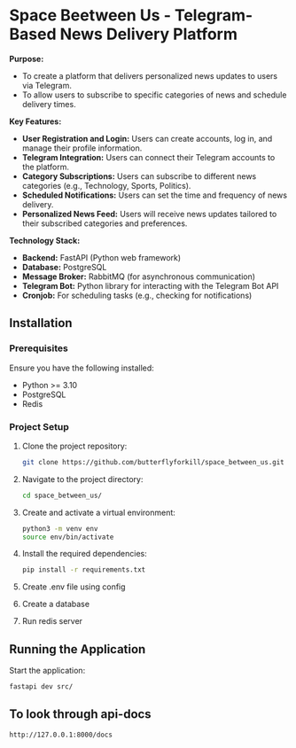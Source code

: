 # Space Beetween Us - Telegram-Based News Delivery Platform

**Purpose:**

- To create a platform that delivers personalized news updates to users via Telegram.
- To allow users to subscribe to specific categories of news and schedule delivery times.

**Key Features:**

- **User Registration and Login:** Users can create accounts, log in, and manage their profile information.
- **Telegram Integration:** Users can connect their Telegram accounts to the platform.
- **Category Subscriptions:** Users can subscribe to different news categories (e.g., Technology, Sports, Politics).
- **Scheduled Notifications:** Users can set the time and frequency of news delivery.
- **Personalized News Feed:** Users will receive news updates tailored to their subscribed categories and preferences.

**Technology Stack:**

- **Backend:** FastAPI (Python web framework)
- **Database:** PostgreSQL
- **Message Broker:** RabbitMQ (for asynchronous communication)
- **Telegram Bot:** Python library for interacting with the Telegram Bot API
- **Cronjob:** For scheduling tasks (e.g., checking for notifications)

## Installation

### Prerequisites
Ensure you have the following installed:

- Python >= 3.10
- PostgreSQL
- Redis


### Project Setup
1. Clone the project repository:
    ```bash
    git clone https://github.com/butterflyforkill/space_between_us.git
    ```
   
2. Navigate to the project directory:
    ```bash
    cd space_between_us/
    ```

3. Create and activate a virtual environment:
    ```bash
    python3 -m venv env
    source env/bin/activate
    ```

4. Install the required dependencies:
    ```bash
    pip install -r requirements.txt
    ```

5. Create .env file using config

6. Create a database

7. Run redis server

## Running the Application
Start the application:

```bash
fastapi dev src/
```

## To look through api-docs

```
http://127.0.0.1:8000/docs 
```


